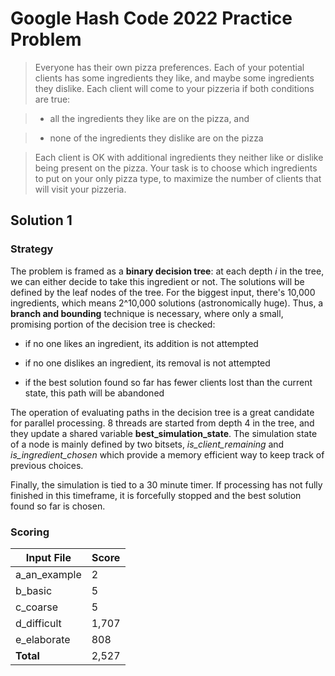 # Google Hash Code 2022 Practice Problem

>Everyone has their own pizza preferences. Each of your potential clients has some ingredients they like, and maybe some ingredients they dislike. Each client will come to your pizzeria if both conditions are true:

> * all the ingredients they like are on the pizza, and

> * none of the ingredients they dislike are on the pizza

>Each client is OK with additional ingredients they neither like or dislike being present on the pizza. Your task is to choose which ingredients to put on your only pizza type, to maximize the number of clients that will visit your pizzeria.

## Solution 1

### Strategy

The problem is framed as a **binary decision tree**: at each depth *i* in the tree, we can either decide to take this ingredient or not. The solutions will be defined by the leaf nodes of the tree. For the biggest input, there's 10,000 ingredients, which means 2^10,000 solutions (astronomically huge). Thus, a **branch and bounding** technique is necessary, where only a small, promising portion of the decision tree is checked:

* if no one likes an ingredient, its addition is not attempted

* if no one dislikes an ingredient, its removal is not attempted

* if the best solution found so far has fewer clients lost than the current state, this path will be abandoned

The operation of evaluating paths in the decision tree is a great candidate for parallel processing. 8 threads are started from depth 4 in the tree, and they update a shared variable **best_simulation_state**. The simulation state of a node is mainly defined by two bitsets, *is_client_remaining* and *is_ingredient_chosen* which provide a memory efficient way to keep track of previous choices.

Finally, the simulation is tied to a 30 minute timer. If processing has not fully finished in this timeframe, it is forcefully stopped and the best solution found so far is chosen.

### Scoring

| Input File     | Score  |
|----------------|--------|
| a_an_example   | 2      |
| b_basic        | 5      |
| c_coarse       | 5      |
| d_difficult    | 1,707  |
| e_elaborate    | 808    |
| **Total**      | 2,527  |